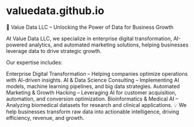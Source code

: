 # valuedata.github.io

📌 Value Data LLC – Unlocking the Power of Data for Business Growth

At Value Data LLC, we specialize in enterprise digital transformation, AI-powered analytics, and automated marketing solutions, helping businesses leverage data to drive strategic growth.

Our expertise includes:

Enterprise Digital Transformation – Helping companies optimize operations with AI-driven insights. 
AI & Data Science Consulting – Implementing AI models, machine learning pipelines, and big data strategies. 
Automated Marketing & Growth Hacking – Leveraging AI for customer acquisition, automation, and conversion optimization. 
Bioinformatics & Medical AI – Analyzing biomedical datasets for research and clinical applications. 
   💡 We help businesses transform raw data into actionable intelligence, driving efficiency, revenue, and growth.
